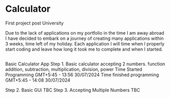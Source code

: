 # Calculator
First project post University

Due to the lack of applications on my portfolio in the time I am away abroad I have decided to embark on a journey of creating many applications within 3 weeks, time left of my holiday. Each application I will time when I properly start coding and leave how long it took me to complete and when I started.
##
Basic Calculator App
Step 1. Basic calculator accepting 2 numbers. function addition, subtraction, multiplication, division, power
Time Started Programming GMT+5:45 - 13:56 30/07/2024
Time finished programming GMT+5:45 - 14:08 30/07/2024

Step 2. Basic GUi
TBC
Step 3. Accepting Multiple Numbers
TBC
